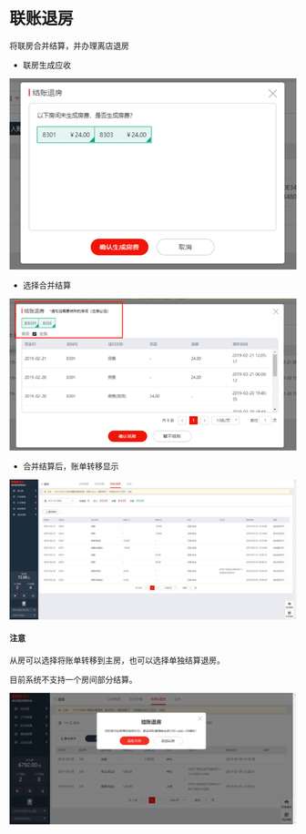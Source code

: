 # 联账退房

将联房合并结算，并办理离店退房

* 联房生成应收

![](../../../.gitbook/assets/image%20%2856%29.png)

* 选择合并结算

![](../../../.gitbook/assets/image%20%28424%29.png)

* 合并结算后，账单转移显示

![](../../../.gitbook/assets/image%20%2819%29.png)

#### 注意

从房可以选择将账单转移到主房，也可以选择单独结算退房。

目前系统不支持一个房间部分结算。

![](../../../.gitbook/assets/image%20%2878%29.png)



